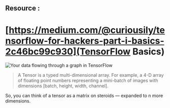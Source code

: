 ## Resource : 

# [https://medium.com/@curiousily/tensorflow-for-hackers-part-i-basics-2c46bc99c930](TensorFlow Basics)

![Your data flowing through a graph in TensorFlow](https://miro.medium.com/max/252/1*SmfhKWHXHVEMg8KqNaj-uw.gif)

> A Tensor is a typed multi-dimensional array. For example, a 4-D array of floating point numbers representing a mini-batch of images with dimensions [batch, height, width, channel].

So, you can think of a tensor as a matrix on steroids — expanded to n more dimensions.